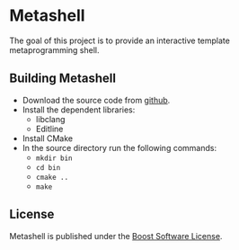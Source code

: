 # Metashell

The goal of this project is to provide an interactive template metaprogramming
shell.

## Building Metashell

* Download the source code from [github](http://github.com/sabel83/metashell).
* Install the dependent libraries:
    * libclang
    * Editline
* Install CMake
* In the source directory run the following commands:
    * `mkdir bin`
    * `cd bin`
    * `cmake ..`
    * `make`

## License

Metashell is published under the
[Boost Software License](http://www.boost.org/LICENSE_1_0.txt).

